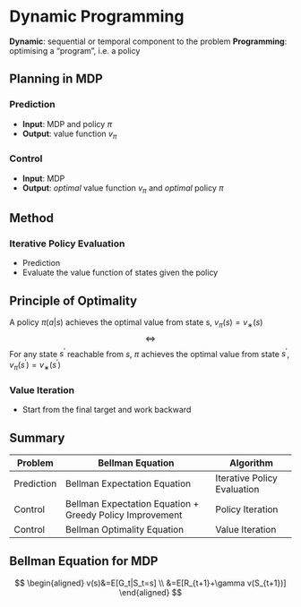 # Dynamic Programming

**Dynamic**: sequential or temporal component to the  problem 
**Programming**: optimising a “program”, i.e. a policy

## Planning in MDP

### Prediction
- **Input**: MDP and policy $\pi$
- **Output**: value function $v_\pi$

### Control
- **Input**: MDP
- **Output**: *optimal* value function $v_\pi$ and *optimal* policy $\pi$

## Method

### Iterative Policy Evaluation
- Prediction
- Evaluate the value function of states given the policy

## Principle of Optimality
A policy $\pi(a|s)$ achieves the optimal value from state s, $v_\pi(s) = v_∗(s)$ 
$$\iff$$
For any state $s^′$ reachable from $s$, $\pi$ achieves the optimal value from state $s^′$, $v_\pi(s^′) = v_∗(s^′)$


### Value Iteration
- Start from the final target and work backward

## Summary

| Problem    | Bellman Equation                                         | Algorithm                   |
| ---------- | -------------------------------------------------------- | --------------------------- |
| Prediction | Bellman Expectation Equation                             | Iterative Policy Evaluation |
| Control    | Bellman Expectation Equation + Greedy Policy Improvement | Policy Iteration            |
| Control    | Bellman Optimality Equation                              | Value Iteration             |
 

## Bellman Equation for MDP


$$
\begin{aligned}
    v(s)&=E[G_t|S_t=s] \\
        &=E[R_{t+1}+\gamma v(S_{t+1})]
\end{aligned}
$$

